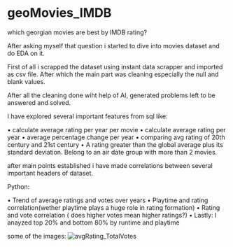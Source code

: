 # geoMovies_IMDB


which georgian movies are best by IMDB rating?

After asking myself that question i started to dive into movies dataset and do EDA on it.

First of all i scrapped the dataset using instant data scrapper and imported as csv file.
After which the main part was cleaning especially the null and blank values.

After all the cleaning done wiht help of AI, generated problems left to be answered and solved.


I have explored several important features from sql like:

•	calculate average rating per year per movie
•	calculate average rating per year
•	average percentage change per year
•	comparing avg rating of 20th century and 21st century
•	A rating greater than the global average plus its standard deviation.
	Belong to an air date group with more than 2 movies.


after main points established i have made correlations between several important headers of dataset.



Python:

•	Trend of average ratings and votes over years 
•	Playtime and rating correlation(wether playtime plays a huge role in rating formation)
•	Rating and vote correlation ( does higher votes mean higher ratings?)
•	Lastly: I anayzed top 20% and bottom 80% by runtime and playtime

some of the images:
![avgRating_TotalVotes](https://github.com/user-attachments/assets/19a50f88-fc99-4b05-ac0c-fbda78e2c856)


